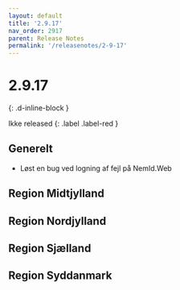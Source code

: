 ```yaml
---
layout: default
title: '2.9.17'
nav_order: 2917
parent: Release Notes
permalink: '/releasenotes/2-9-17'
---
```


# 2.9.17
{: .d-inline-block }

Ikke released
{: .label .label-red }

## Generelt
- Løst en bug ved logning af fejl på NemId.Web

## Region Midtjylland

## Region Nordjylland

## Region Sjælland

## Region Syddanmark
